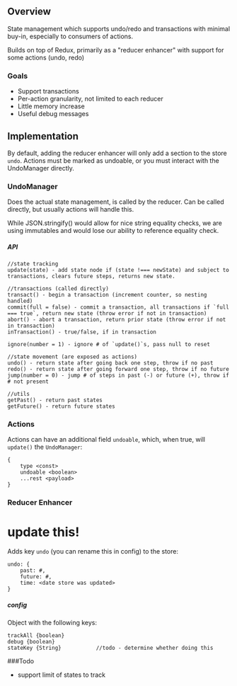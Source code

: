 ## Overview

State management which supports undo/redo and transactions with minimal buy-in, especially to consumers of actions.

Builds on top of Redux, primarily as a "reducer enhancer" with support for some actions (undo, redo)

### Goals

- Support transactions
- Per-action granularity, not limited to each reducer
- Little memory increase
- Useful debug messages

## Implementation

By default, adding the reducer enhancer will only add a section to the store `undo`. Actions must be marked as undoable, or you must interact with the UndoManager directly.

### UndoManager

Does the actual state management, is called by the reducer. Can be called directly, but usually actions will handle this.

While JSON.stringify() would allow for nice string equality checks, we are using immutables and would lose our ability to reference equality check.

##### API

```
//state tracking
update(state) - add state node if (state !=== newState) and subject to transactions, clears future steps, returns new state.

//transactions (called directly)
transact() - begin a transaction (increment counter, so nesting handled)
commit(full = false) - commit a transaction, all transactions if `full === true`, return new state (throw error if not in transaction)
abort() - abort a transaction, return prior state (throw error if not in transaction)
inTransaction() - true/false, if in transaction

ignore(number = 1) - ignore # of `update()`s, pass null to reset

//state movement (are exposed as actions) 
undo() - return state after going back one step, throw if no past 
redo() - return state after going forward one step, throw if no future
jump(number = 0) - jump # of steps in past (-) or future (+), throw if # not present

//utils
getPast() - return past states
getFuture() - return future states
```

### Actions

Actions can have an additional field `undoable`, which, when true, will `update()` the `UndoManager`:

```
{
    type <const>
    undoable <boolean>
    ...rest <payload>
}
```

### Reducer Enhancer

# update this!

Adds key `undo` (you can rename this in config) to the store:

```
undo: {
    past: #,
    future: #,
    time: <date store was updated>
}
```

##### config

Object with the following keys:

```
trackAll {boolean}
debug {boolean}
stateKey {String}           //todo - determine whether doing this
```

###Todo

- support limit of states to track